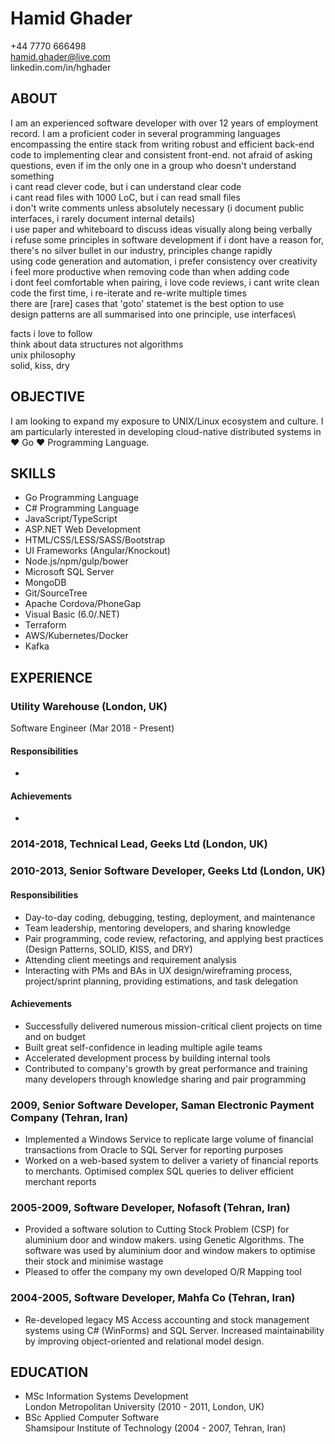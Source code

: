 # Hamid Ghader
+44 7770 666498\
hamid.ghader@live.com\
linkedin.com/in/hghader
 
 ## ABOUT
I am an experienced software developer with over 12 years of employment record. I am a proficient coder in several programming languages encompassing the entire stack from writing robust and efficient back-end code to implementing clear and consistent front-end.
not afraid of asking questions, even if im the only one in a group who doesn't understand something\
i cant read clever code, but i can understand clear code\
i cant read files with 1000 LoC, but i can read small files\
i don't write comments unless absolutely necessary (i document public interfaces, i rarely document internal details)\
i use paper and whiteboard to discuss ideas visually along being verbally\
i refuse some principles in software development if i dont have a reason for, there's no silver bullet in our industry, principles change rapidly\
using code generation and automation, i prefer consistency over creativity\
i feel more productive when removing code than when adding code\
i dont feel comfortable when pairing, i love code reviews, i cant write clean code the first time, i re-iterate and re-write multiple times\
there are [rare] cases that 'goto' statemet is the best option to use\
design patterns are all summarised into one principle, use interfaces\


facts i love to follow\
think about data structures not algorithms\
unix philosophy\
solid, kiss, dry


## OBJECTIVE
I am looking to expand my exposure to UNIX/Linux ecosystem and culture. I am particularly interested in developing cloud-native distributed systems in ♥ Go ♥ Programming Language.

## SKILLS
- Go Programming Language
- C# Programming Language 
- JavaScript/TypeScript 
- ASP.NET Web Development 
- HTML/CSS/LESS/SASS/Bootstrap 
- UI Frameworks (Angular/Knockout)
- Node.js/npm/gulp/bower
- Microsoft SQL Server 
- MongoDB
- Git/SourceTree 
- Apache Cordova/PhoneGap
- Visual Basic (6.0/.NET)
- Terraform
- AWS/Kubernetes/Docker
- Kafka

## EXPERIENCE

### Utility Warehouse (London, UK)
Software Engineer (Mar 2018 - Present)

#### Responsibilities
- 
#### Achievements
- 

### 2014-2018, Technical Lead, Geeks Ltd (London, UK)
### 2010-2013, Senior Software Developer, Geeks Ltd (London, UK)

#### Responsibilities
- Day-to-day coding, debugging, testing, deployment, and maintenance
- Team leadership, mentoring developers, and sharing knowledge
- Pair programming, code review, refactoring, and applying best practices (Design Patterns, SOLID, KISS, and DRY)
- Attending client meetings and requirement analysis
- Interacting with PMs and BAs in UX design/wireframing process, project/sprint planning, providing estimations, and task delegation
#### Achievements
- Successfully delivered numerous mission-critical client projects on time and on budget
- Built great self-confidence in leading multiple agile teams
- Accelerated development process by building internal tools
- Contributed to company's growth by great performance and training many developers through knowledge sharing and pair programming 



### 2009, Senior Software Developer, Saman Electronic Payment Company (Tehran, Iran)

- Implemented a Windows Service to replicate large volume of financial transactions from Oracle to SQL Server for reporting purposes
- Worked on a web-based system to deliver a variety of financial reports to merchants. Optimised complex SQL queries to deliver efficient merchant reports


### 2005-2009, Software Developer, Nofasoft (Tehran, Iran)

- Provided a software solution to Cutting Stock Problem (CSP) for aluminium door and window makers. using Genetic Algorithms. The software was used by aluminium door and window makers to optimise their stock and minimise wastage
- Pleased to offer the company my own developed O/R Mapping tool


### 2004-2005, Software Developer, Mahfa Co (Tehran, Iran)

- Re-developed legacy MS Access accounting and stock management systems using C# (WinForms) and SQL Server. Increased maintainability by improving object-oriented and relational model design.

## EDUCATION
- MSc Information Systems Development<br>
London Metropolitan University (2010 - 2011, London, UK)
- BSc Applied Computer Software<br>
Shamsipour Institute of Technology  (2004 - 2007, Tehran, Iran)
